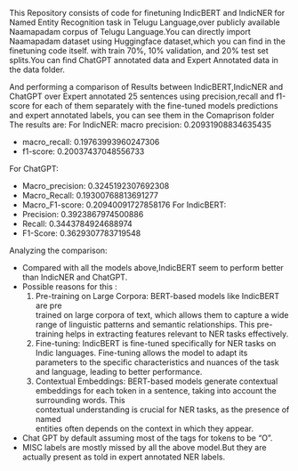 This Repository consists of code for finetuning IndicBERT and IndicNER for Named Entity 
Recognition task in Telugu Language,over publicly available Naamapadam corpus of Telugu Language.You can directly import Naamapadam dataset using Huggingface dataset,which you can 
find in the finetuning code itself.
with train 70%, 10% validation, and 20% test set splits.You can find ChatGPT annotated data and Expert Annotated data in the data folder.

And performing a comparison of Results between IndicBERT,IndicNER and ChatGPT over
Expert annotated 25 sentences using precision,recall and f1-score for each of them 
separately with the fine-tuned models predictions and expert annotated labels,
you can see them in the Comaprison folder
The results are:
For IndicNER:
    macro precision: 0.20931908834635435
  - macro_recall: 0.19763993960247306
  - f1-score: 0.20037437048556733  

For ChatGPT:
  - Macro_precision: 0.3245192307692308
  - Macro_Recall: 0.19300768813691277
  - Macro_F1-score: 0.20940091727858176
For IndicBERT:
  - Precision: 0.3923867974500886
  - Recall: 0.3443784924688974
  - F1-Score: 0.3629307783719548

Analyzing the comparison:
- Compared with all the models above,IndicBERT seem to perform
better than IndicNER and ChatGPT.
- Possible reasons for this :
  1. Pre-training on Large Corpora: BERT-based models like IndicBERT are pre       
     trained on large corpora of text, which allows them to capture a wide range 
     of linguistic patterns and semantic relationships. This pre-training helps
     in extracting features relevant to NER tasks effectively.
  2. Fine-tuning: IndicBERT is fine-tuned specifically for NER tasks
     on Indic languages. Fine-tuning allows the model to adapt its
     parameters to the specific characteristics and nuances of the task and             language, leading to better performance.
  3. Contextual Embeddings: BERT-based models generate contextual embeddings for        each token in a sentence, taking into account the surrounding words. This     
     contextual understanding is crucial for NER tasks, as the presence of named   
     entities often depends on the context in which they appear.
- Chat GPT by default assuming most of the tags for tokens to be “O”.
- MISC labels are mostly missed by all the above model.But they
are actually present as told in expert annotated NER labels.
